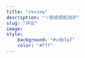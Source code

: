 ```yaml
---
title: "review"
description: "一些感想和测评"
slug: "评论"
image: 
style:
    background: "#cdb7a7"
    color: "#fff"
---
```



